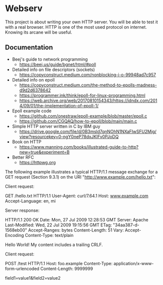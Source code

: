 # Webserv

This project is about writing your own HTTP server. You will be able to test it with a real browser. HTTP is one of the most used protocol on internet. Knowing its arcane will be useful.


## Documentation

- Beej's guide to network programming
    - https://beej.us/guide/bgnet/html/#poll
- Detailed info on file descriptors (sockets)
    - https://copyconstruct.medium.com/nonblocking-i-o-99948ad7c957
- Detailed info on epoll
    - https://copyconstruct.medium.com/the-method-to-epolls-madness-d9d2d6378642
    - https://programmer.ink/think/epoll-for-linux-programming.html
    - https://web.archive.org/web/20170810154343/https://idndx.com/2014/09/01/the-implementation-of-epoll-1/ 
- Epoll example code
    - https://github.com/onestraw/epoll-example/blob/master/epoll.c 
    - https://github.com/CGQAQ/how-to-epoll/blob/main/main.c
- Simple HTTP server written in C by IBM guy
    - https://drive.google.com/file/d/0B3msld7qnNOhN1NXaFIwSFU2Mjg/view?resourcekey=0-ngY0neP78dxJKlFv0PJoDQ
- Book on HTTP
    - https://www.manning.com/books/illustrated-guide-to-http?new=true&experiment=B
- Better RFC
    - https://httpwg.org

The following example illustrates a typical HTTP/1.1 message exchange for a GET request (Section 9.3.1) on the URI "http://www.example.com/hello.txt":

Client request:

GET /hello.txt HTTP/1.1
User-Agent: curl/7.64.1
Host: www.example.com
Accept-Language: en, mi

Server response:

HTTP/1.1 200 OK
Date: Mon, 27 Jul 2009 12:28:53 GMT
Server: Apache
Last-Modified: Wed, 22 Jul 2009 19:15:56 GMT
ETag: "34aa387-d-1568eb00"
Accept-Ranges: bytes
Content-Length: 51
Vary: Accept-Encoding
Content-Type: text/plain

Hello World! My content includes a trailing CRLF.

Client request:

POST /test HTTP/1.1
Host: foo.example
Content-Type: application/x-www-form-urlencoded
Content-Length: 9999999

field1=value1&field2=value2